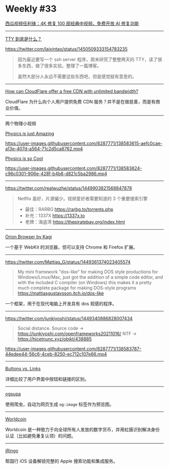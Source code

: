 # Weekly #33

[西瓜视频任利锋：4K 修复 100 部经典中视频，免费开放 AI 修复功能](https://mp.weixin.qq.com/s/8OPRbJdI4-2g2ZfuwpFl6A)

---

[TTY 到底是什么？](https://www.kawabangga.com/posts/4515)

https://twitter.com/laixintao/status/1450509333154783235

> 因为最近要写一个 ssh server 程序，周末研究了整整两天的 TTY，读了很多东西，做了很多实验。整理了一篇博客。
>
> 虽然大部分人永远不需要这些东西吧，但是感觉挺有意思的。

---

[How can CloudFlare offer a free CDN with unlimited bandwidth?](https://webmasters.stackexchange.com/questions/88659/how-can-cloudflare-offer-a-free-cdn-with-unlimited-bandwidth)

CloudFlare 为什么向个人用户提供免费 CDN 服务？并不是在做慈善，而是有商业价值。

---

两个物理小视频

[Physics is just Amazing](https://twitter.com/amazing_physics/status/1451737913566322693)

https://user-images.githubusercontent.com/8287771/138583615-aefc0cae-a13e-407d-a564-71c2d5ca8762.mp4

[Physics is so Cool](https://twitter.com/amazing_physics/status/1451949159246962695)

https://user-images.githubusercontent.com/8287771/138583624-c96c0301-906e-428f-b4b6-d821c5ba2986.mp4

---

https://twitter.com/realwuzhe/status/1449903821568847878

> Netflix 虽好，片源偏少。视频爱好者需要知道的 3 个重要搜索引擎
>
> - 最佳：RARBG https://rarbg.to/torrents.php
> - 补充：1337X https://1337x.to
> - 老牌：海盗湾 https://thepiratebay.org/index.html

---

[Orion Browser by Kagi](https://browser.kagi.com)

一个基于 WebKit 的浏览器，但可以支持 Chrome 和 Firefox 扩展。

---

https://twitter.com/Mattias_G/status/1449361374023405574

> My mini framework "dos-like" for making DOS style productions for Windows/Linux/Mac, just got the addition of a simple code editor, and with the included C compiler (on Windows) this makes it a pretty much complete package for making DOS-style programs
> https://mattiasgustavsson.itch.io/dos-like

一个框架，用于在现代电脑上开发具有 dos 观感的程序。

---

https://twitter.com/junkiyoshi/status/1449340886828007434

> Social distance. Source code -> https://junkiyoshi.com/openframeworks20211016/ NTF -> https://hicetnunc.xyz/objkt/438885

https://user-images.githubusercontent.com/8287771/138583787-44edee44-56c6-4ceb-8250-ec712c107e66.mp4

---

[Buttons vs. Links](https://yatil.net/blog/buttons-vs-links)

详细比较了用户界面中按钮和链接的区别。

---

[ogsupa](https://ogsupa.vercel.app/)

使用爬虫，自动为网页生成 `og:image` 标签作为预览图。

---

[Worldcoin](https://worldcoin.org/)

Worldcoin 是一种致力于向全球所有人发放的数字货币，并用虹膜识别解决身份认证（比如避免重复认领）的问题。

---

[iRingo](https://github.com/VirgilClyne/iRingo)

帮国行 iOS 设备解锁完整的 Apple 搜索功能和集成服务。
